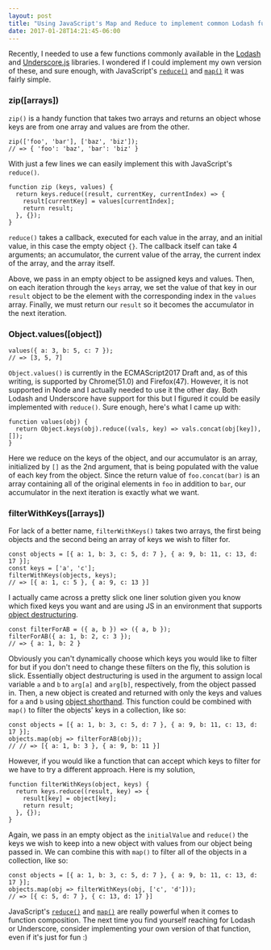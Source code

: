 ```yaml
---
layout: post
title: "Using JavaScript's Map and Reduce to implement common Lodash functions"
date: 2017-01-28T14:21:45-06:00
---
```


Recently, I needed to use a few functions commonly available in the [Lodash](https://lodash.com) and [Underscore.js](http://underscorejs.org) libraries. I wondered if I could implement my own version of these,
and sure enough, with JavaScript's [`reduce()`](https://developer.mozilla.org/en-US/docs/Web/JavaScript/Reference/Global_Objects/Array/Reduce)
and [`map()`](https://developer.mozilla.org/en-US/docs/Web/JavaScript/Reference/Global_Objects/Array/map) it was fairly simple.

### zip([arrays])

`zip()` is a handy function that takes two arrays and returns an object whose keys are from one array and values are from the other.

```
zip(['foo', 'bar'], ['baz', 'biz']);
// => { 'foo': 'baz', 'bar': 'biz' }
```

With just a few lines we can easily implement this with JavaScript's `reduce()`.

```
function zip (keys, values) {
  return keys.reduce((result, currentKey, currentIndex) => {
    result[currentKey] = values[currentIndex];
    return result;
  }, {});
}
```

`reduce()` takes a callback, executed for each value in the array, and an initial value, in this case the empty object `{}`. The callback itself can take 4 arguments; an accumulator, the current value of the array, the current index of the array, and the array itself.

Above, we pass in an empty object to be assigned keys and values. Then, on each iteration through the `keys` array, we set the value of that key in our `result` object to be the element with the corresponding index in the `values` array. Finally, we must return our `result` so it becomes the accumulator in the next iteration.

### Object.values([object])

```
values({ a: 3, b: 5, c: 7 });
// => [3, 5, 7]
```

`Object.values()` is currently in the ECMAScript2017 Draft and, as of this writing, is supported by Chrome(51.0) and Firefox(47). However, it is not supported in Node and I actually needed to use it the other day. Both Lodash and Underscore have support for this but I figured it could be easily implemented with `reduce()`. Sure enough, here's what I came up with:

```
function values(obj) {
  return Object.keys(obj).reduce((vals, key) => vals.concat(obj[key]), []);
}
```

Here we reduce on the keys of the object, and our accumulator is an array, initialized by `[]` as the 2nd argument, that is being populated with the value of each key from the object. Since the return value of `foo.concat(bar)` is an array containing all of the original elements in `foo` in addition to `bar`, our accumulator in the next iteration is exactly what we want.


### filterWithKeys([arrays])

For lack of a better name, `filterWithKeys()` takes two arrays, the first being objects and the second being an array of keys we wish to filter for.

```
const objects = [{ a: 1, b: 3, c: 5, d: 7 }, { a: 9, b: 11, c: 13, d: 17 }];
const keys = ['a', 'c'];
filterWithKeys(objects, keys);
// => [{ a: 1, c: 5 }, { a: 9, c: 13 }]
```

I actually came across a pretty slick one liner solution given you know which fixed keys you want and are using JS in an environment that supports [object destructuring](https://developer.mozilla.org/en-US/docs/Web/JavaScript/Reference/Operators/Destructuring_assignment#Object_destructuring).

```
const filterForAB = ({ a, b }) => ({ a, b });
filterForAB({ a: 1, b: 2, c: 3 });
// => { a: 1, b: 2 }
```

Obviously you can't dynamically choose which keys you would like to filter for but if you don't need to change these filters on the fly, this solution is slick. Essentially object destructuring is used in the argument to assign local variable `a` and `b` to `arg[a]` and `arg[b]`, respectively, from the object passed in. Then, a new object is created and returned with only the keys and values for `a` and `b` using [object shorthand](https://developer.mozilla.org/en-US/docs/Web/JavaScript/Reference/Operators/Object_initializer#New_notations_in_ECMAScript_2015). This function could be combined with `map()` to filter the objects' keys in a collection, like so:

```
const objects = [{ a: 1, b: 3, c: 5, d: 7 }, { a: 9, b: 11, c: 13, d: 17 }];
objects.map(obj => filterForAB(obj));
// // => [{ a: 1, b: 3 }, { a: 9, b: 11 }]
```

However, if you would like a function that can accept which keys to filter for we have to try a different approach. Here is my solution,

```
function filterWithKeys(object, keys) {
  return keys.reduce((result, key) => {
    result[key] = object[key];
    return result;
  }, {});
}
```
Again, we pass in an empty object as the `initialValue` and `reduce()` the keys we wish to keep into a new object with values from our object being passed in. We can combine this with `map()` to filter all of the objects in a collection, like so:

```
const objects = [{ a: 1, b: 3, c: 5, d: 7 }, { a: 9, b: 11, c: 13, d: 17 }];
objects.map(obj => filterWithKeys(obj, ['c', 'd']));
// => [{ c: 5, d: 7 }, { c: 13, d: 17 }]
```

JavaScript's [`reduce()`](https://developer.mozilla.org/en-US/docs/Web/JavaScript/Reference/Global_Objects/Array/Reduce)
and [`map()`](https://developer.mozilla.org/en-US/docs/Web/JavaScript/Reference/Global_Objects/Array/map)
are really powerful when it comes to function composition. The next time you find yourself reaching for Lodash or Underscore, consider implementing your own version of that function, even if it's just for fun :)
